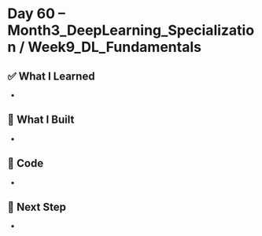 # Day 60 – Month3_DeepLearning_Specialization / Week9_DL_Fundamentals

## ✅ What I Learned
- 

## 🔨 What I Built
- 

## 📂 Code
- 

## 🎯 Next Step
- 
